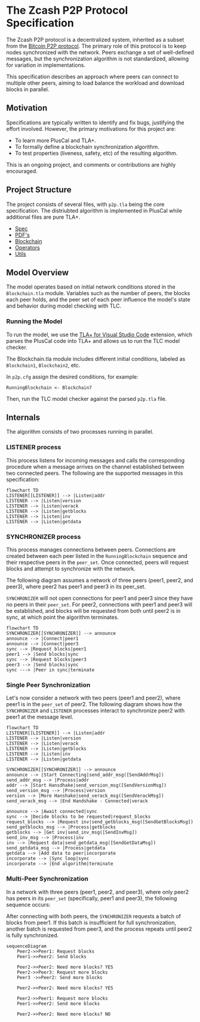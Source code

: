 # The Zcash P2P Protocol Specification

The Zcash P2P protocol is a decentralized system, inherited as a subset from the [Bitcoin P2P protocol](https://developer.bitcoin.org/reference/p2p_networking.html). The primary role of this protocol is to keep nodes synchronized with the network. Peers exchange a set of well-defined messages, but the synchronization algorithm is not standardized, allowing for variation in implementations.

This specification describes an approach where peers can connect to multiple other peers, aiming to load balance the workload and download blocks in parallel.

## Motivation

Specifications are typically written to identify and fix bugs, justifying the effort involved. However, the primary motivations for this project are:

- To learn more PlusCal and TLA+.
- To formally define a blockchain synchronization algorithm.
- To test properties (liveness, safety, etc) of the resulting algorithm.

This is an ongoing project, and comments or contributions are highly encouraged.

## Project Structure

The project consists of several files, with `p2p.tla` being the core specification. The distriubted algorithm is implemented in PlusCal while additional files are pure TLA+.

- [Spec](p2p.tla)
- [PDF's](documents/)
- [Blockchain](Blockchain.tla)
- [Operators](Operators.tla)
- [Utils](Utils.tla)

## Model Overview

The model operates based on initial network conditions stored in the `Blockchain.tla` module. Variables such as the number of peers, the blocks each peer holds, and the peer set of each peer influence the model's state and behavior during model checking with TLC.

### Running the Model

To run the model, we use the [TLA+ for Visual Studio Code](https://marketplace.visualstudio.com/items?itemName=alygin.vscode-tlaplus) extension, which parses the PlusCal code into TLA+ and allows us to run the TLC model checker.

The Blockchain.tla module includes different initial conditions, labeled as `Blockchain1`, `Blockchain2`, etc.

In `p2p.cfg` assign the desired conditions, for example:

```
RunningBlockchain <- Blockchain7
```

Then, run the TLC model checker against the parsed `p2p.tla` file.

## Internals

The algorithm consists of two processes running in parallel.

### LISTENER process

This process listens for incoming messages and calls the corresponding procedure when a message arrives on the channel established between two connected peers. The following are the supported messages in this specification:

```mermaid
flowchart TD
LISTENER[[LISTENER]] --> |Listen|addr
LISTENER --> |Listen|version
LISTENER --> |Listen|verack
LISTENER --> |Listen|getblocks
LISTENER --> |Listen|inv
LISTENER --> |Listen|getdata
```

### SYNCHRONIZER process

This process manages connections between peers. Connections are created between each peer listed in the `RunningBlockchain` sequence and their respective peers in the `peer_set`. Once connected, peers will request blocks and attempt to synchronize with the network.

The following diagram assumes a network of three peers (peer1, peer2, and peer3), where peer2 has peer1 and peer3 in its peer_set.

`SYNCHRONIZER` will not open connections for peer1 and peer3 since they have no peers in their `peer_set`. For peer2, connections with peer1 and peer3 will be established, and blocks will be requested from both until peer2 is in sync, at which point the algorithm terminates.

```mermaid
flowchart TD
SYNCHRONIZER[[SYNCHRONIZER]] --> announce
announce --> |Connect|peer1
announce --> |Connect|peer3
sync --> |Request blocks|peer1
peer1 --> |Send blocks|sync
sync --> |Request blocks|peer3
peer3 --> |Send blocks|sync
sync ---> |Peer in sync|terminate
```

### Single Peer Synchronization

Let's now consider a network with two peers (peer1 and peer2), where peer1 is in the `peer_set` of peer2. The following diagram shows how the `SYNCHRONIZER` and `LISTENER` processes interact to synchronize peer2 with peer1 at the message level.

```mermaid
flowchart TD
LISTENER[[LISTENER]] --> |Listen|addr
LISTENER --> |Listen|version
LISTENER --> |Listen|verack
LISTENER --> |Listen|getblocks
LISTENER --> |Listen|inv
LISTENER --> |Listen|getdata

SYNCHRONIZER[[SYNCHRONIZER]] --> announce
announce --> |Start Connecting|send_addr_msg([SendAddrMsg])
send_addr_msg --> |Process|addr
addr --> |Start Hansdhake|send_version_msg([SendVersionMsg])
send_version_msg --> |Process|version
version --> |More Hanshake|send_verack_msg([SendVerackMsg])
send_verack_msg --> |End Handshake - Connected|verack

announce --> |Await connected|sync
sync --> |Decide blocks to be requested|request_blocks
request_blocks --> |Request inv|send_getblocks_msg([SendGetBlocksMsg])
send_getblocks_msg --> |Process|getblocks
getblocks --> |Get inv|send_inv_msg([SendInvMsg])
send_inv_msg --> |Process|inv
inv --> |Request data|send_getdata_msg([SendGetDataMsg])
send_getdata_msg --> |Process|getdata
getdata --> |Add data to peer|incorporate
incorporate --> |Sync loop|sync
incorporate --> |End algorithm|terminate
```

### Multi-Peer Synchronization

In a network with three peers (peer1, peer2, and peer3), where only peer2 has peers in its `peer_set` (specifically, peer1 and peer3), the following sequence occurs:

After connecting with both peers, the `SYNCHRONIZER` requests a batch of blocks from peer1. If this batch is insufficient for full synchronization, another batch is requested from peer3, and the process repeats until peer2 is fully synchronized.
 
```mermaid
sequenceDiagram
    Peer2->>Peer1: Request blocks
    Peer1->>Peer2: Send blocks

    Peer2->>Peer2: Need more blocks? YES
    Peer2->>Peer3: Request more blocks
    Peer3 ->>Peer2: Send more blocks

    Peer2->>Peer2: Need more blocks? YES

    Peer2->>Peer1: Request more blocks
    Peer1->>Peer2: Send more blocks

    Peer2->>Peer2: Need more blocks? NO
```
